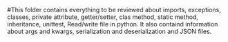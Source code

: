 #This folder contains everything to be reviewed about imports, exceptions, classes, private attribute, getter/setter, clas method, static method, inheritance, unittest, Read/write file in python. It also containd information about args and kwargs, serialization and deserialization and JSON files.
